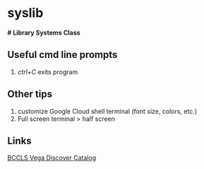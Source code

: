 # syslib
**# Library Systems Class**

Useful cmd line prompts
---
1. *ctrl+C*
     exits program  

Other tips
---
1. customize Google Cloud shell terminal (font size, colors, etc.)
2. Full screen terminal > half screen

Links
---
[BCCLS Vega Discover Catalog](https://search.bccls.org.com)
